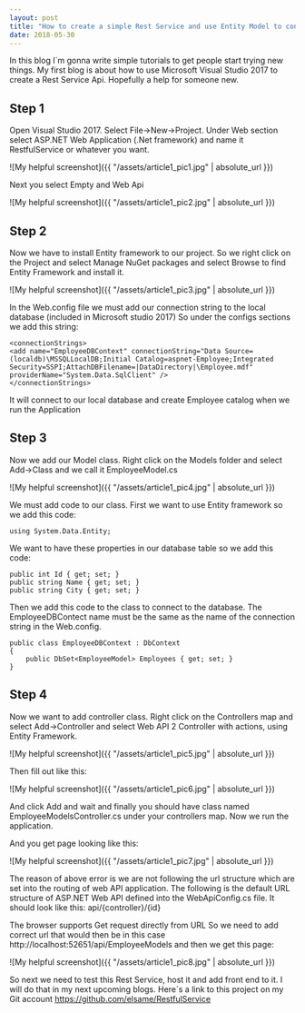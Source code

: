 ```yaml
---
layout: post
title: "How to create a simple Rest Service and use Entity Model to connect to local database"
date: 2018-05-30
---
```


In this blog I´m gonna write simple tutorials to get people start trying new things. My first blog is about how to use 
Microsoft Visual Studio 2017 to create a Rest Service Api. Hopefully a help for someone new.

## Step 1 ##

Open Visual Studio 2017. Select File->New->Project. Under Web section select ASP.NET Web Application (.Net framework) and name it RestfulService or whatever you want.

![My helpful screenshot]({{ "/assets/article1_pic1.jpg" | absolute_url }})

Next you select Empty and Web Api

![My helpful screenshot]({{ "/assets/article1_pic2.jpg" | absolute_url }})

## Step 2 ##

Now we have to install Entity framework to our project.
So we right click on the Project and select Manage NuGet packages and select Browse to find Entity Framework and install it.

![My helpful screenshot]({{ "/assets/article1_pic3.jpg" | absolute_url }})

In the Web.config file we must add our connection string to the local database (included in Microsoft studio 2017)
So under the configs sections we add this string:

```
<connectionStrings>
<add name="EmployeeDBContext" connectionString="Data Source=(localdb)\MSSQLLocalDB;Initial Catalog=aspnet-Employee;Integrated Security=SSPI;AttachDBFilename=|DataDirectory|\Employee.mdf" providerName="System.Data.SqlClient" />
</connectionStrings>
```

It will connect to our local database and create Employee catalog when we run the Application

## Step 3 ##

Now we add our Model class.
Right click on the Models folder and select Add->Class and we call it EmployeeModel.cs

![My helpful screenshot]({{ "/assets/article1_pic4.jpg" | absolute_url }})

We must add code to our class. First we want to use Entity framework so we add this code:

```using System.Data.Entity;```

We want to have these properties in our database table so we add this code:

```
public int Id { get; set; }
public string Name { get; set; }
public string City { get; set; }
```

Then we add this code to the class to connect to the database. The EmployeeDBContect name must be the same as the name of the connection string in the Web.config.

```
public class EmployeeDBContext : DbContext
{
    public DbSet<EmployeeModel> Employees { get; set; }
}
```
  
## Step 4 ##

Now we want to add controller class. Right click on the Controllers map and select Add->Controller and select Web API 2 Controller with actions, using Entity Framework.

![My helpful screenshot]({{ "/assets/article1_pic5.jpg" | absolute_url }})

Then fill out like this:

![My helpful screenshot]({{ "/assets/article1_pic6.jpg" | absolute_url }})

And click Add and wait and finally you should have class named EmployeeModelsController.cs under your controllers map. 
Now we run the application.

And you get page looking like this:

![My helpful screenshot]({{ "/assets/article1_pic7.jpg" | absolute_url }})

The reason of above error is we are not following the url structure which are set into the routing of web API application. The following is the default URL structure of ASP.NET Web API defined into the WebApiConfig.cs file. It should look like this:
api/{controller}/{id}

The browser supports Get request directly from URL
So we need to add correct url that would then be in this case http://localhost:52651/api/EmployeeModels and then we get this page:

![My helpful screenshot]({{ "/assets/article1_pic8.jpg" | absolute_url }})

So next we need to test this Rest Service, host it and add front end to it. I will do that in my next upcoming blogs. 
Here´s a link to this project on my Git account <https://github.com/elsame/RestfulService>

